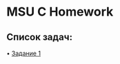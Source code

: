 # MSU C Homework
## Список задач:
• [Задание 1](https://github.com/GooseMooz/MSU-CHomework/tree/main/Task%201)
